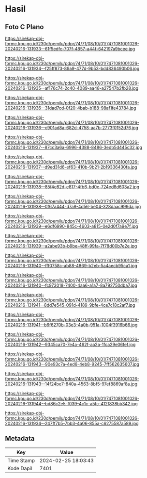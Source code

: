 # Hasil

## Foto C Plano

https://sirekap-obj-formc.kpu.go.id/230d/pemilu/pdpr/74/71/08/10/01/7471081001026-20240216-131933--61f5edfc-707f-4857-a44f-642197a9bcee.jpg

https://sirekap-obj-formc.kpu.go.id/230d/pemilu/pdpr/74/71/08/10/01/7471081001026-20240216-131934--f25ff873-89a9-477d-9b53-bdd836490b06.jpg

https://sirekap-obj-formc.kpu.go.id/230d/pemilu/pdpr/74/71/08/10/01/7471081001026-20240216-131935--af176c74-2c40-4089-aa48-a27547b2fb28.jpg

https://sirekap-obj-formc.kpu.go.id/230d/pemilu/pdpr/74/71/08/10/01/7471081001026-20240216-131936--31dad7cd-0f20-4bab-b188-98af1fe43784.jpg

https://sirekap-obj-formc.kpu.go.id/230d/pemilu/pdpr/74/71/08/10/01/7471081001026-20240216-131936--c901ad8a-682d-4758-aa7b-2773f0152d76.jpg

https://sirekap-obj-formc.kpu.go.id/230d/pemilu/pdpr/74/71/08/10/01/7471081001026-20240216-131937--87cc3a6a-6996-4388-8486-3edb5d445c32.jpg

https://sirekap-obj-formc.kpu.go.id/230d/pemilu/pdpr/74/71/08/10/01/7471081001026-20240216-131937--d9ed31d6-ef63-410b-9b21-2b19336430fa.jpg

https://sirekap-obj-formc.kpu.go.id/230d/pemilu/pdpr/74/71/08/10/01/7471081001026-20240216-131938--85f4e82d-e817-4fb6-bd0e-724ed8d603a2.jpg

https://sirekap-obj-formc.kpu.go.id/230d/pemilu/pdpr/74/71/08/10/01/7471081001026-20240216-131938--0f67a444-d7a8-4d56-be04-328daac999da.jpg

https://sirekap-obj-formc.kpu.go.id/230d/pemilu/pdpr/74/71/08/10/01/7471081001026-20240216-131939--e6df6990-845c-4603-a815-0e2d0f7a9e7f.jpg

https://sirekap-obj-formc.kpu.go.id/230d/pemilu/pdpr/74/71/08/10/01/7471081001026-20240216-131939--a2abe93b-b9be-48ff-99fa-7f78d00b7e2e.jpg

https://sirekap-obj-formc.kpu.go.id/230d/pemilu/pdpr/74/71/08/10/01/7471081001026-20240216-131940--fff0758c-ab88-4869-b2eb-5a4aecb95ca1.jpg

https://sirekap-obj-formc.kpu.go.id/230d/pemilu/pdpr/74/71/08/10/01/7471081001026-20240216-131940--fc973018-7400-4aa6-a1a7-8a792750dba7.jpg

https://sirekap-obj-formc.kpu.go.id/230d/pemilu/pdpr/74/71/08/10/01/7471081001026-20240216-131941--8dd7e545-091d-4189-9bfe-4ce7c18c2af7.jpg

https://sirekap-obj-formc.kpu.go.id/230d/pemilu/pdpr/74/71/08/10/01/7471081001026-20240216-131941--b6f6270b-03e3-4a0b-951a-1004f3916b66.jpg

https://sirekap-obj-formc.kpu.go.id/230d/pemilu/pdpr/74/71/08/10/01/7471081001026-20240216-131942--9345ca70-7e4a-462f-aa2a-1fca29e06fef.jpg

https://sirekap-obj-formc.kpu.go.id/230d/pemilu/pdpr/74/71/08/10/01/7471081001026-20240216-131943--90e93c7a-4ed6-4eb8-9245-7ff562635607.jpg

https://sirekap-obj-formc.kpu.go.id/230d/pemilu/pdpr/74/71/08/10/01/7471081001026-20240216-131943--14f24be7-840a-4563-8bf5-97ef8869af8a.jpg

https://sirekap-obj-formc.kpu.go.id/230d/pemilu/pdpr/74/71/08/10/01/7471081001026-20240216-131944--bd86c2e5-f039-4c1c-a5fc-412f838bb342.jpg

https://sirekap-obj-formc.kpu.go.id/230d/pemilu/pdpr/74/71/08/10/01/7471081001026-20240216-131934--247ff7b5-7bb3-4a06-855a-c6275587a589.jpg


## Metadata

| Key        | Value               |
| ---------- | ------------------- |
| Time Stamp | 2024-02-25 18:03:43 |
| Kode Dapil | 7401                |



